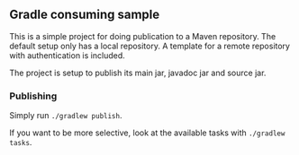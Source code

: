 ## Gradle consuming sample

This is a simple project for doing publication to a Maven repository.
The default setup only has a local repository.
A template for a remote repository with authentication is included.

The project is setup to publish its main jar, javadoc jar and source jar.

### Publishing

Simply run `./gradlew publish`.

If you want to be more selective, look at the available tasks with `./gradlew tasks`.
